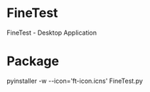 # FineTest
FineTest - Desktop Application

# Package
pyinstaller -w --icon='ft-icon.icns' FineTest.py
